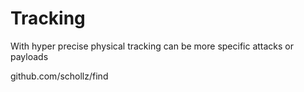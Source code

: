 # Tracking

With hyper precise physical tracking can be more specific attacks or payloads

github.com/schollz/find
